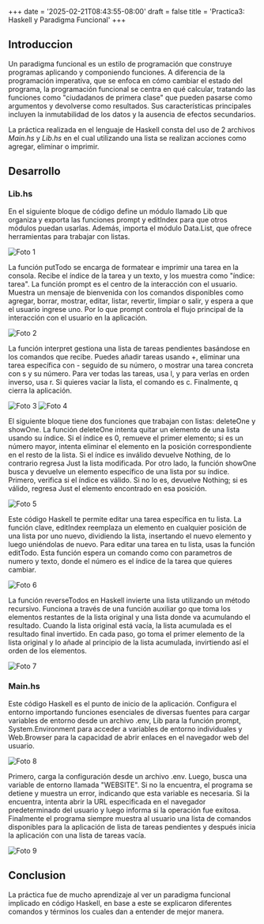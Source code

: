+++
date = '2025-02-21T08:43:55-08:00'
draft = false
title = 'Practica3: Haskell y Paradigma Funcional'
+++

## Introduccion 

Un paradigma funcional es un estilo de programación que construye programas aplicando y componiendo funciones. A diferencia de la programación imperativa, que se enfoca en cómo cambiar el estado del programa, la programación funcional se centra en qué calcular, tratando las funciones como "ciudadanos de primera clase" que pueden pasarse como argumentos y devolverse como resultados. Sus características principales incluyen la inmutabilidad de los datos y la ausencia de efectos secundarios.

La práctica realizada en el lenguaje de Haskell consta del uso de 2 archivos *Main.hs* y *Lib.hs* en el cual utilizando una lista se realizan acciones como agregar, eliminar o imprimir.

## Desarrollo

### Lib.hs

En el siguiente bloque de código define un módulo llamado Lib que organiza y exporta las funciones prompt y editIndex para que otros módulos puedan usarlas. Además, importa el módulo Data.List, que ofrece herramientas para trabajar con listas.

![Foto 1](./images/p3_png1.png)

La función putTodo se encarga de formatear e imprimir una tarea en la consola. Recibe el índice de la tarea y un texto, y los muestra como "índice: tarea". La función prompt es el centro de la interacción con el usuario. Muestra un mensaje de bienvenida con los comandos disponibles como agregar, borrar, mostrar, editar, listar, revertir, limpiar o salir, y espera a que el usuario ingrese uno. Por lo que  prompt controla el flujo principal de la interacción con el usuario en la aplicación.

![Foto 2](./images/p3_png2.png)

La función interpret gestiona una lista de tareas pendientes basándose en los comandos que recibe. Puedes añadir tareas usando +, eliminar una tarea específica con - seguido de su número, o mostrar una tarea concreta con s y su número. Para ver todas las tareas, usa l, y para verlas en orden inverso, usa r. Si quieres vaciar la lista, el comando es c. Finalmente, q cierra la aplicación. 

![Foto 3](./images/p3_png3.png)
![Foto 4](./images/p3_png4.png)

El siguiente bloque tiene dos funciones que trabajan con listas: deleteOne y showOne. La función deleteOne intenta quitar un elemento de una lista usando su índice. Si el índice es 0, remueve el primer elemento; si es un número mayor, intenta eliminar el elemento en la posición correspondiente en el resto de la lista. Si el índice es inválido devuelve Nothing, de lo contrario regresa Just la lista modificada. Por otro lado, la función showOne busca y devuelve un elemento específico de una lista por su índice. Primero, verifica si el índice es válido. Si no lo es, devuelve Nothing; si es válido, regresa Just el elemento encontrado en esa posición.

![Foto 5](./images/p3_png5.png)

Este código Haskell te permite editar una tarea específica en tu lista. La función clave, editIndex reemplaza un elemento en cualquier posición de una lista por uno nuevo, dividiendo la lista, insertando el nuevo elemento y luego uniéndolas de nuevo. Para editar una tarea en tu lista, usas la función editTodo. Esta función espera un comando como con parametros de numero y texto, donde el número es el índice de la tarea que quieres cambiar. 

![Foto 6](./images/p3_png6.png)

La función reverseTodos en Haskell invierte una lista utilizando un método recursivo. Funciona a través de una función auxiliar go que toma los elementos restantes de la lista original y una lista donde va acumulando el resultado. Cuando la lista original está vacía, la lista acumulada es el resultado final invertido. En cada paso, go toma el primer elemento de la lista original y lo añade al principio de la lista acumulada, invirtiendo así el orden de los elementos.

![Foto 7](./images/p3_png7.png) 

### Main.hs

Este código Haskell es el punto de inicio de la aplicación. Configura el entorno importando funciones esenciales de diversas fuentes para cargar variables de entorno desde un archivo .env, Lib para la función prompt, System.Environment para acceder a variables de entorno individuales y Web.Browser para la capacidad de abrir enlaces en el navegador web del usuario.

![Foto 8](./images/p3_png8.png)

Primero, carga la configuración desde un archivo .env. Luego, busca una variable de entorno llamada "WEBSITE". Si no la encuentra, el programa se detiene y muestra un error, indicando que esta variable es necesaria. Si la encuentra, intenta abrir la URL especificada en el navegador predeterminado del usuario y luego informa si la operación fue exitosa. Finalmente el programa siempre muestra al usuario una lista de comandos disponibles para la aplicación de lista de tareas pendientes y después inicia la aplicación con una lista de tareas vacía.

![Foto 9](./images/p3_png9.png)

## Conclusion

La práctica fue de mucho aprendizaje al ver un paradigma funcional implicado en código Haskell, en base a este se explicaron diferentes comandos y términos los cuales dan a entender de mejor manera.





